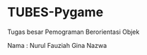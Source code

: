 # TUBES-Pygame

Tugas besar Pemograman Berorientasi Objek

Nama : Nurul Fauziah
       Gina Nazwa
       
 
